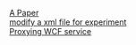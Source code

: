 [A Paper](https://github.com/ActiveState/code/tree/master/recipes/XML/577927_A_Paper)  
[modify a xml file for experiment](https://github.com/ActiveState/code/tree/master/recipes/XML/578196_modify_a_xml_file_for_experiment)  
[Proxying WCF service ](https://github.com/ActiveState/code/tree/master/recipes/XML/578958_Proxying_WCF_service_)  
